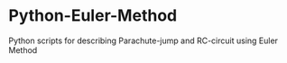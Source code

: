 # Python-Euler-Method
Python scripts for describing Parachute-jump and RC-circuit using Euler Method
